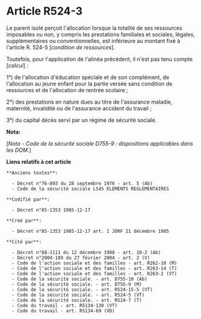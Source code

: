 # Article R524-3

Le parent isolé perçoit l'allocation lorsque la totalité de ses ressources imposables ou non, y compris les prestations
familiales et sociales, légales, supplémentaires ou conventionnelles, est inférieure au montant fixé à l'article R. 524-5
[*condition de ressources*]. 

Toutefois, pour l'application de l'alinéa précédent, il n'est pas tenu compte [*calcul*] : 

1°) de l'allocation d'éducation spéciale et de son complément, de l'allocation au jeune enfant pour la partie versée sans
condition de ressources et de l'allocation de rentrée scolaire ; 

2°) des prestations en nature dues au titre de l'assurance maladie, maternité, invalidité ou de l'assurance accident du
travail ; 

3°) du capital décès servi par un régime de sécurité sociale.

**Nota:**

[*Nota - Code de la sécurité sociale D755-9 : dispositions applicables dans les DOM.*]

**Liens relatifs à cet article**

	**Anciens textes**:

	  - Décret n°76-893 du 28 septembre 1976 - art. 5 (Ab)
	  - Code de la sécurité sociale L545 ELEMENTS REGLEMENTAIRES

	**Codifié par**:

	  - Décret n°85-1353 1985-12-17

	**Créé par**:

	  - Décret n°85-1353 1985-12-17 art. 1 JORF 21 décembre 1985

	**Cité par**:

	  - Décret n°88-1111 du 12 décembre 1988 - art. 10-2 (Ab)
	  - Décret n°2004-189 du 27 février 2004 - art. 2 (V)
	  - Code de l'action sociale et des familles - art. R262-10 (M)
	  - Code de l'action sociale et des familles - art. R263-14 (T)
	  - Code de l'action sociale et des familles - art. R263-2 (VT)
	  - Code de la sécurité sociale. - art. D755-10 (Ab)
	  - Code de la sécurité sociale. - art. D755-9 (M)
	  - Code de la sécurité sociale. - art. R524-15-5 (VT)
	  - Code de la sécurité sociale. - art. R524-5 (VT)
	  - Code de la sécurité sociale. - art. R524-7 (T)
	  - Code du travail - art. R5134-130 (VT)
	  - Code du travail - art. R5134-69 (VD)
